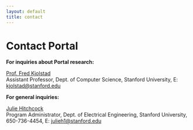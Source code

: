 ```yaml
---
layout: default
title: contact
---
```


# Contact Portal

<b>For inquiries about Portal research:</b>
 
<a href="https://profiles.stanford.edu/fredrik-kjoelstad/">Prof. Fred Kjolstad</a> <br/>
Assistant Professor,
Dept. of Computer Science, Stanford University,
E: kjolstad@stanford.edu
 
<b>For general inquiries:</b>
 
<a href="https://profiles.stanford.edu/intranet/julie-hitchcock/">Julie Hitchcock</a> <br/>
Program Administrator,
Dept. of Electrical Engineering, Stanford University,
650-736-4454,
E: julieh1@stanford.edu
